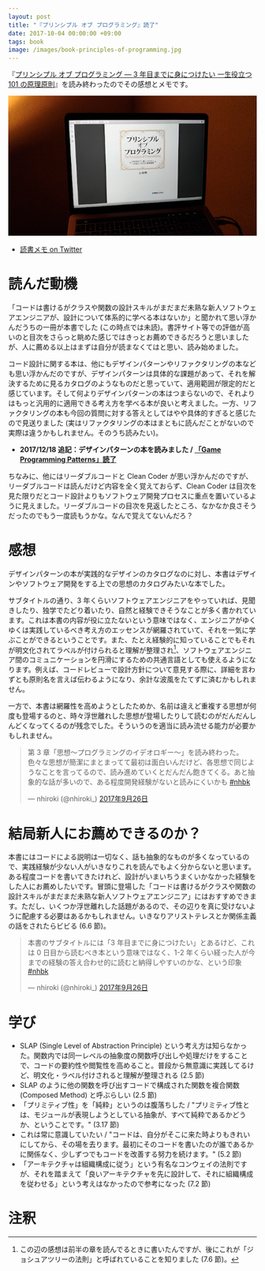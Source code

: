 ```yaml
---
layout: post
title: "『プリンシプル オブ プログラミング』読了"
date: 2017-10-04 00:00:00 +09:00
tags: book
image: /images/book-principles-of-programming.jpg
---
```


『[プリンシプル オブ プログラミング ― 3 年目までに身につけたい 一生役立つ 101 の原理原則](http://www.shuwasystem.co.jp/products/7980html/4614.html)』を読み終わったのでその感想とメモです。

![プリンシプル オブ プログラミング](/images/book-principles-of-programming.jpg)

- [読書メモ on Twitter](https://twitter.com/nhiroki_/status/910764988645597186)

# 読んだ動機

「コードは書けるがクラスや関数の設計スキルがまだまだ未熟な新人ソフトウェアエンジニアが、設計について体系的に学べる本はないか」と聞かれて思い浮かんだうちの一冊が本書でした (この時点では未読)。書評サイト等での評価が高いのと目次をさらっと眺めた感じではきっとお薦めできるだろうと思いましたが、人に薦める以上はまずは自分が読まなくてはと思い、読み始めました。

コード設計に関する本は、他にもデザインパターンやリファクタリングの本なども思い浮かんだのですが、デザインパターンは具体的な課題があって、それを解決するために見るカタログのようなものだと思っていて、適用範囲が限定的だと感じています。そして何よりデザインパターンの本はつまらないので、それよりはもっと汎用的に適用できる考え方を学べる本が良いと考えました。一方、リファクタリングの本も今回の質問に対する答えとしてはやや具体的すぎると感じたので見送りました (実はリファクタリングの本はまともに読んだことがないので実際は違うかもしれません。そのうち読みたい)。

- **2017/12/18 追記：デザインパターンの本を読みました / [「Game Programming Patterns」読了](/2017/12/18/book-game-programming-patterns)**

ちなみに、他にはリーダブルコードと Clean Coder が思い浮かんだのですが、リーダブルコードは読んだけど内容を全く覚えておらず、Clean Coder は目次を見た限りだとコード設計よりもソフトウェア開発プロセスに重点を置いているように見えました。リーダブルコードの目次を見返したところ、なかなか良さそうだったのでもう一度読もうかな。なんで覚えてないんだろ？

# 感想

デザインパターンの本が実践的なデザインのカタログなのに対し、本書はデザインやソフトウェア開発をする上での思想のカタログみたいな本でした。

サブタイトルの通り、3 年くらいソフトウェアエンジニアをやっていれば、見聞きしたり、独学でたどり着いたり、自然と経験できそうなことが多く書かれています。これは本書の内容が役に立たないという意味ではなく、エンジニアがゆくゆくは実践しているべき考え方のエッセンスが網羅されていて、それを一気に学ぶことができるということです。また、たとえ経験的に知っていることでもそれが明文化されてラベルが付けられると理解が整理され[^JTP]、ソフトウェアエンジニア間のコミュニケーションを円滑にするための共通言語としても使えるようになります。例えば、コードレビューで設計方針について意見する際に、詳細を言わずとも原則名を言えば伝わるようになり、余計な波風をたてずに済むかもしれません。

一方で、本書は網羅性を高めようとしたためか、名前は違えど重複する思想が何度も登場するのと、時々浮世離れした思想が登場したりして読むのがだんだんしんどくなってくるのが残念でした。そういうのを適当に読み流せる能力が必要かもしれません。

<blockquote class="twitter-tweet" data-conversation="none" data-lang="ja"><p lang="ja" dir="ltr">第 3 章「思想〜プログラミングのイデオロギー〜」を読み終わった。色々な思想が簡潔にまとまってて最初は面白いんだけど、各思想で同じようなことを言ってるので、読み進めていくとだんだん飽きてくる。あと抽象的な話が多いので、ある程度開発経験がないと読みにくいかも <a href="https://twitter.com/hashtag/nhbk?src=hash&amp;ref_src=twsrc%5Etfw">#nhbk</a></p>&mdash; nhiroki (@nhiroki_) <a href="https://twitter.com/nhiroki_/status/912812696327798784?ref_src=twsrc%5Etfw">2017年9月26日</a></blockquote>
<script async src="//platform.twitter.com/widgets.js" charset="utf-8"></script>

[^JTP]: この辺の感想は前半の章を読んでるときに書いたんですが、後にこれが「ジョシュアツリーの法則」と呼ばれていることを知りました (7.6 節)。

# 結局新人にお薦めできるのか？

本書にはコードによる説明は一切なく、話も抽象的なものが多くなっているので、実践経験が少ない人がいきなりこれを読んでもよく分からないと思います。ある程度コードを書いてきたけれど、設計がいまいちうまくいかなかった経験をした人にお薦めしたいです。冒頭に登場した「コードは書けるがクラスや関数の設計スキルがまだまだ未熟な新人ソフトウェアエンジニア」にはおすすめできます。ただし、いくつか浮世離れした話題があるので、その辺りを真に受けないように配慮する必要はあるかもしれません。いきなりアリストテレスとか関係主義の話をされたらビビる (6.6  節)。

<blockquote class="twitter-tweet" data-conversation="none" data-lang="ja"><p lang="ja" dir="ltr">本書のサブタイトルには「3 年目までに身につけたい」とあるけど、これは 0 日目から読むべき本という意味ではなく、1-2 年くらい経った人が今までの経験の答え合わせ的に読むと納得しやすいのかな、という印象 <a href="https://twitter.com/hashtag/nhbk?src=hash&amp;ref_src=twsrc%5Etfw">#nhbk</a></p>&mdash; nhiroki (@nhiroki_) <a href="https://twitter.com/nhiroki_/status/912815059629252608?ref_src=twsrc%5Etfw">2017年9月26日</a></blockquote>
<script async src="//platform.twitter.com/widgets.js" charset="utf-8"></script>

# 学び

- SLAP (Single Level of Abstraction Principle) という考え方は知らなかった。関数内では同一レベルの抽象度の関数呼び出しや処理だけをすることで、コードの要約性や閲覧性を高めること。普段から無意識に実践してるけど、明文化・ラベル付けされると理解が整理される (2.5 節)
- SLAP のように他の関数を呼び出すコードで構成された関数を複合関数 (Composed Method) と呼ぶらしい (2.5 節)
- 「プリミティブ性」を「純粋」というのは腹落ちした / "プリミティブ性とは、モジュールが表現しようとしている抽象が、すべて純粋であるかどうか、ということです。" (3.17 節)
- これは常に意識していたい / "コードは、自分がそこに来た時よりもきれいにしてから、その場を去ります。最初にそのコードを書いたのが誰であるかに関係なく、少しずつでもコードを改善する努力を続けます。" (5.2 節)
- 「アーキテクチャは組織構成に従う」という有名なコンウェイの法則ですが、それを踏まえて「良いアーキテクチャを先に設計して、それに組織構成を従わせる」という考えはなかったので参考になった (7.2 節)

# 注釈